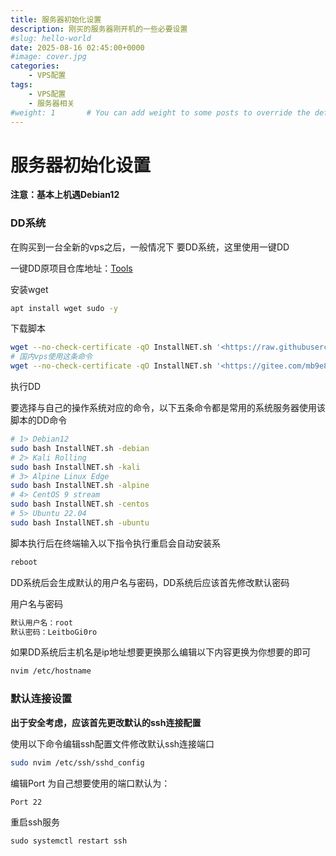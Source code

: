 ```yaml
---
title: 服务器初始化设置
description: 刚买的服务器刚开机的一些必要设置
#slug: hello-world
date: 2025-08-16 02:45:00+0000
#image: cover.jpg
categories:
    - VPS配置
tags:
    - VPS配置
    - 服务器相关    
#weight: 1       # You can add weight to some posts to override the default sorting (date descending)
---
```


# 服务器初始化设置

**注意：基本上机遇Debian12**

### DD系统

在购买到一台全新的vps之后，一般情况下 要DD系统，这里使用一键DD

一键DD原项目仓库地址：[Tools](https://github.com/leitbogioro/Tools)

安装wget

```bash
apt install wget sudo -y
```

下载脚本

```bash
wget --no-check-certificate -qO InstallNET.sh '<https://raw.githubusercontent.com/leitbogioro/Tools/master/Linux_reinstall/InstallNET.sh>' && chmod a+x InstallNET.sh
# 国内vps使用这条命令
wget --no-check-certificate -qO InstallNET.sh '<https://gitee.com/mb9e8j2/Tools/raw/master/Linux_reinstall/InstallNET.sh>' && chmod a+x InstallNET.sh
```

执行DD

要选择与自己的操作系统对应的命令，以下五条命令都是常用的系统服务器使用该脚本的DD命令

```bash
# 1> Debian12
sudo bash InstallNET.sh -debian
# 2> Kali Rolling
sudo bash InstallNET.sh -kali
# 3> Alpine Linux Edge
sudo bash InstallNET.sh -alpine
# 4> CentOS 9 stream
sudo bash InstallNET.sh -centos
# 5> Ubuntu 22.04
sudo bash InstallNET.sh -ubuntu
```

脚本执行后在终端输入以下指令执行重启会自动安装系

```bash
reboot
```

DD系统后会生成默认的用户名与密码，DD系统后应该首先修改默认密码

用户名与密码

```bash
默认用户名：root
默认密码：LeitboGi0ro
```

如果DD系统后主机名是ip地址想要更换那么编辑以下内容更换为你想要的即可

```bash
nvim /etc/hostname
```

### 默认连接设置

**出于安全考虑，应该首先更改默认的ssh连接配置**

使用以下命令编辑ssh配置文件修改默认ssh连接端口

```bash
sudo nvim /etc/ssh/sshd_config
```

编辑Port 为自己想要使用的端口默认为：

```bash
Port 22
```

重启ssh服务

```
sudo systemctl restart ssh
```

